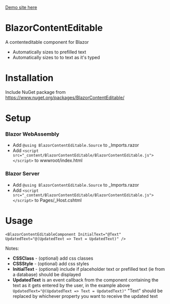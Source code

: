 
[Demo site here](https://blazorcontenteditable.z19.web.core.windows.net/)

# BlazorContentEditable
A contenteditable component for Blazor

- Automatically sizes to prefilled text
- Automatically sizes to to text as it's typed

# Installation
Include NuGet package from https://www.nuget.org/packages/BlazorContentEditable/

# Setup
### Blazor WebAssembly
* Add `@using BlazorContentEditable.Source` to _Imports.razor
* Add `<script src="_content/BlazorContentEditable/BlazorContentEditable.js"></script>` to wwwroot/index.html

### Blazor Server
* Add `@using BlazorContentEditable.Source` to _Imports.razor
* Add `<script src="_content/BlazorContentEditable/BlazorContentEditable.js"></script>` to Pages/_Host.cshtml

# Usage
`<BlazorContentEditableComponent InitialText="@Text" UpdatedText="@(UpdatedText => Text = UpdatedText)" />`

Notes:
* **CSSClass** - (optional) add css classes
* **CSSStyle** - (optional) add css styles
* **InitialText** - (optional) include if placeholder text or prefilled text (ie from a database) should be displayed
* **UpdatedText** is an event callback from the component containing the text as it gets entered by the user, in the example above `UpdatedText="@(UpdatedText => Text = UpdatedText)"` "Text" should be replaced by whichever property you want to receive the updated text
